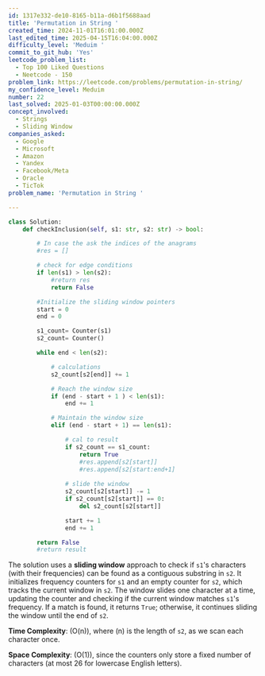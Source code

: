 ```yaml
---
id: 1317e332-de10-8165-b11a-d6b1f5688aad
title: 'Permutation in String '
created_time: 2024-11-01T16:01:00.000Z
last_edited_time: 2025-04-15T16:04:00.000Z
difficulty_level: 'Meduim '
commit_to_git_hub: 'Yes'
leetcode_problem_list:
  - Top 100 Liked Questions
  - Neetcode - 150
problem_link: https://leetcode.com/problems/permutation-in-string/
my_confidence_level: Meduim
number: 22
last_solved: 2025-01-03T00:00:00.000Z
concept_involved:
  - Strings
  - Sliding Window
companies_asked:
  - Google
  - Microsoft
  - Amazon
  - Yandex
  - Facebook/Meta
  - Oracle
  - TicTok
problem_name: 'Permutation in String '

---
```


```python
class Solution:
    def checkInclusion(self, s1: str, s2: str) -> bool:

        # In case the ask the indices of the anagrams
        #res = []

        # check for edge conditions 
        if len(s1) > len(s2): 
            #return res 
            return False 

        #Initialize the sliding window pointers
        start = 0
        end = 0

        s1_count= Counter(s1)
        s2_count= Counter()

        while end < len(s2): 

            # calculations
            s2_count[s2[end]] += 1

            # Reach the window size
            if (end - start + 1 ) < len(s1): 
                end += 1 

            # Maintain the window size
            elif (end - start + 1) == len(s1): 

                # cal to result 
                if s2_count == s1_count: 
                    return True 
                    #res.append[s2[start]]
                    #res.append[s2[start:end+1]
                
                # slide the window
                s2_count[s2[start]] -= 1
                if s2_count[s2[start]] == 0: 
                    del s2_count[s2[start]]

                start += 1
                end += 1

        return False 
        #return result
```

The solution uses a **sliding window** approach to check if `s1`'s characters (with their frequencies) can be found as a contiguous substring in `s2`. It initializes frequency counters for `s1` and an empty counter for `s2`, which tracks the current window in `s2`. The window slides one character at a time, updating the counter and checking if the current window matches `s1`'s frequency. If a match is found, it returns `True`; otherwise, it continues sliding the window until the end of `s2`.

**Time Complexity**: (O(n)), where (n) is the length of `s2`, as we scan each character once.

**Space Complexity**: (O(1)), since the counters only store a fixed number of characters (at most 26 for lowercase English letters).

